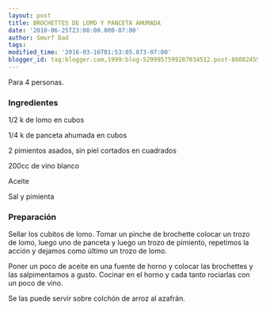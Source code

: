 ```yaml
---
layout: post
title: BROCHETTES DE LOMO Y PANCETA AHUMADA
date: '2010-06-25T23:00:00.000-07:00'
author: Smurf Dad
tags: 
modified_time: '2016-03-16T01:53:05.873-07:00'
blogger_id: tag:blogger.com,1999:blog-5299957599287034512.post-8608245595018728317
---
```


Para 4 personas.

<h3>Ingredientes</h3>

1/2 k de lomo en cubos

1/4 k de panceta ahumada en cubos

2 pimientos asados, sin piel cortados en cuadrados

200cc de vino blanco

Aceite

Sal y pimienta

<h3>Preparación</h3>

Sellar los cubitos de lomo. Tomar un pinche de brochette colocar un trozo de lomo, luego uno de panceta y luego un trozo de pimiento, repetimos la acción y dejamos como último un trozo de lomo.

Poner un poco de aceite en una fuente de horno y colocar las brochettes y las salpimentamos a gusto. Cocinar en el horno y cada tanto rociarlas con un poco de vino.

Se las puede servir sobre colchón de arroz al azafrán.

